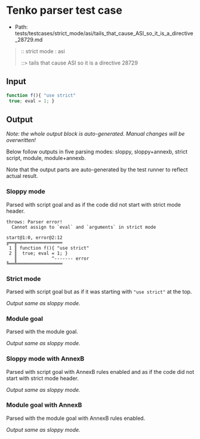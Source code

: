 # Tenko parser test case

- Path: tests/testcases/strict_mode/asi/tails_that_cause_ASI_so_it_is_a_directive_28729.md

> :: strict mode : asi
>
> ::> tails that cause ASI so it is a directive 28729

## Input


`````js
function f(){ "use strict" 
 true; eval = 1; }
`````

## Output

_Note: the whole output block is auto-generated. Manual changes will be overwritten!_

Below follow outputs in five parsing modes: sloppy, sloppy+annexb, strict script, module, module+annexb.

Note that the output parts are auto-generated by the test runner to reflect actual result.

### Sloppy mode

Parsed with script goal and as if the code did not start with strict mode header.

`````
throws: Parser error!
  Cannot assign to `eval` and `arguments` in strict mode

start@1:0, error@2:12
╔══╦═════════════════
 1 ║ function f(){ "use strict"
 2 ║  true; eval = 1; }
   ║             ^------- error
╚══╩═════════════════

`````

### Strict mode

Parsed with script goal but as if it was starting with `"use strict"` at the top.

_Output same as sloppy mode._

### Module goal

Parsed with the module goal.

_Output same as sloppy mode._

### Sloppy mode with AnnexB

Parsed with script goal with AnnexB rules enabled and as if the code did not start with strict mode header.

_Output same as sloppy mode._

### Module goal with AnnexB

Parsed with the module goal with AnnexB rules enabled.

_Output same as sloppy mode._
